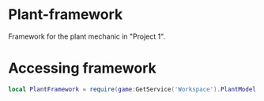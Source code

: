 # Plant-framework
Framework for the plant mechanic in "Project 1".


# Accessing framework

```lua
local PlantFramework = require(game:GetService('Workspace').PlantModel.PlantFramework)
```
